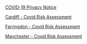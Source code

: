 [COVID-19 Privacy Notice](https://github.com/SaveTheChildrenUK/public/raw/main/COVID-19%20Privacy%20Notice.pdf)

[Cardiff - Covid Risk Assessment](https://github.com/SaveTheChildrenUK/public/raw/main/Cardiff%20Coronavirus%20Risk%20Assessment%20%4014052021.pdf)

[Farringdon - Covid Risk Assessment](https://github.com/SaveTheChildrenUK/public/raw/main/Farringdon%20Coronavirus%20Risk%20Assessment%20%4012052021.pdf)

[Manchester - Covid Risk Assessment](https://github.com/SaveTheChildrenUK/public/raw/main/Manchester%20Coronavirus%20Risk%20Assessment%20%4014052021.pdf)
